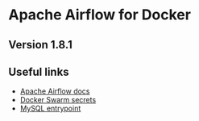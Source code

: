# Apache Airflow for Docker
## Version 1.8.1

## Useful links

* [Apache Airflow docs](https://airflow.incubator.apache.org/index.html)
* [Docker Swarm secrets](https://docs.docker.com/engine/swarm/secrets/#advanced-example-use-secrets-with-a-wordpress-service)
* [MySQL entrypoint](https://raw.githubusercontent.com/docker-library/mysql/dc60c4b80f3eb5b7ef8b9ae09f16f6fab7a2fbf5/8.0/docker-entrypoint.sh)